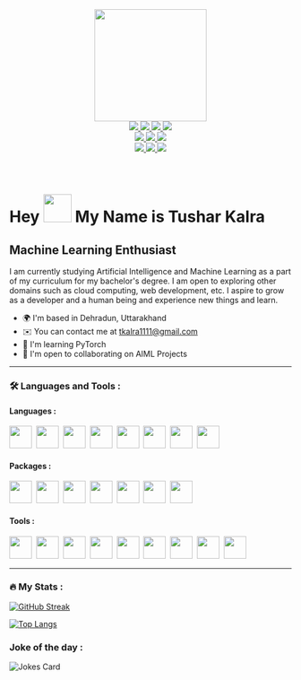 <div id = "header" align = "center">
    <img src="https://thumbs.gfycat.com/ExemplaryFairFeline-max-1mb.gif" width = 200>
</div>

<div id = "badges" align = "center"> 
    <a href = "mailto:tkalra1111@gmail.com">
        <img src="https://img.shields.io/badge/Gmail-D14836?style=for-the-badge&logo=gmail&logoColor=white">
    </a>
    <a href = "https://www.linkedin.com/in/tusharkalra11/">
        <img src="https://img.shields.io/badge/LinkedIn-0077B5?style=for-the-badge&logo=linkedin&logoColor=white">
    </a>
    <a href = "https://github.com/tkalra11">
        <img src="https://img.shields.io/badge/GitHub-100000?style=for-the-badge&logo=github&logoColor=white">
    </a>
    <a href = "https://twitter.com/TusharK41693154">
        <img src="https://img.shields.io/badge/Twitter-1DA1F2?style=for-the-badge&logo=twitter&logoColor=white">
    </a>
    <br>
    <a href = "https://www.instagram.com/tusharkalra11_/">
        <img src="https://img.shields.io/badge/Instagram-E4405F?style=for-the-badge&logo=instagram&logoColor=white">
    </a>
    <a href = "https://www.kaggle.com/tusharkalra11">
        <img src="https://img.shields.io/badge/Kaggle-20BEFF?style=for-the-badge&logo=Kaggle&logoColor=white">
    </a>
    <a href = "https://stackoverflow.com/users/21999942/tushar-kalra">
        <img src="https://img.shields.io/badge/Stack_Overflow-FE7A16?style=for-the-badge&logo=stack-overflow&logoColor=white">
    </a>
    <br>
    <a href = "https://www.codechef.com/users/tkal1111">
        <img src="https://img.shields.io/badge/Codechef-%23B92B27.svg?&style=for-the-badge&logo=Codechef&logoColor=white">
    </a>
    <a href = "https://leetcode.com/tusharkalra_11/">
        <img src="https://img.shields.io/badge/-LeetCode-FFA116?style=for-the-badge&logo=LeetCode&logoColor=black">
    </a>
    <a href = "https://www.hackerrank.com/tkalra1111">
        <img src="https://img.shields.io/badge/-Hackerrank-2EC866?style=for-the-badge&logo=HackerRank&logoColor=white">
    </a>
</div>

<br>

<div id = "count" align ="center">
    <img src="https://komarev.com/ghpvc/?username=tkalra11&style=flat-square&color=blue" alt="" />
</div>

<br>
<h1>
    Hey
    <img src = "https://media1.giphy.com/media/w1OBpBd7kJqHrJnJ13/200w.webp?cid=ecf05e47ypywipyjt41qn78pt6hx5kzhztq9d8k6cme1c74y&ep=v1_stickers_search&rid=200w.webp&ct=s" width = "50px" />
    My Name is Tushar Kalra
</h1>
<h2>
    Machine Learning Enthusiast
</h2>
<p style="font: size 14px; ">
    I am currently studying Artificial Intelligence and Machine Learning as a part of my curriculum for my bachelor's degree. I am open to exploring other domains such as cloud computing, web development, etc. I aspire to grow as a developer and a human being and experience new things and learn.

- 🌍  I'm based in Dehradun, Uttarakhand
- ✉️  You can contact me at <a href="mailto : tkalra1111@gmail.com">tkalra1111@gmail.com</a>
- 🧠  I'm learning PyTorch
- 🤝  I'm open to collaborating on AIML Projects
</p>

---

### :hammer_and_wrench: Languages and Tools :

#### Languages : 

<div id = "languages">
<img src = "https://img.icons8.com/?size=1x&id=shQTXiDQiQVR&format=png" width="40" height="40"/>&nbsp
<img src = "https://img.icons8.com/?size=1x&id=TpULddJc4gTh&format=png" width="40" height="40"/>&nbsp
<img src = "https://img.icons8.com/?size=1x&id=l75OEUJkPAk4&format=png" width="40" height="40"/>&nbsp
<img src = "https://img.icons8.com/?size=1x&id=13679&format=png" width="40" height="40"/>&nbsp
<img src = "https://img.icons8.com/?size=1x&id=CLvQeiwFpit4&format=png" width="40" height="40"/>&nbsp
<img src = "https://img.icons8.com/?size=1x&id=blmYmhls_jS7&format=png" width="40" height="40"/>&nbsp
<img src = "https://img.icons8.com/?size=1x&id=20909&format=png" width="40" height="40"/>&nbsp
<img src = "https://img.icons8.com/?size=1x&id=YjeKwnSQIBUq&format=png" width="40" height="40"/>&nbsp
</div>

#### Packages :

<div id = "packages">
<img src = "https://img.icons8.com/?size=1x&id=aR9CXyMagKIS&format=png  " width="40" height="40"/>&nbsp
<img src = "https://img.icons8.com/?size=1x&id=xSkewUSqtErH&format=png" width="40" height="40"/>&nbsp
<img src = "https://i1.wp.com/cmdlinetips.com/wp-content/uploads/2020/09/Seaborn_logo.png?resize=234%2C246&ssl=1" width="40" height="40"/>&nbsp
<img src = "https://th.bing.com/th/id/OIP.cLKof19lo0uS_gD7iWwUMwHaHa?pid=ImgDet&rs=1" width="40" height="40"/>&nbsp
<img src = "https://img.icons8.com/?size=1x&id=n3QRpDA7KZ7P&format=png" width="40" height="40"/>&nbsp
<img src = "https://shiftlab.github.io/pytorch/assets/images/pytorch-logo.png" width="40" height="40"/>&nbsp
<img src = "https://img.icons8.com/?size=1x&id=bpip0gGiBLT1&format=png" width="40" height="40"/>&nbsp
</div>

#### Tools :

<div id = "tools">
<img src = "https://img.icons8.com/?size=1x&id=33039&format=png" width="40" height="40"/>&nbsp
<img src = "https://img.icons8.com/?size=1x&id=20774&format=png" width="40" height="40"/>&nbsp
<img src = "https://img.icons8.com/?size=1x&id=20906&format=png" width="40" height="40"/>&nbsp
<img src = "https://img.icons8.com/?size=1x&id=12598&format=png" width="40" height="40"/>&nbsp
<img src = "https://img.icons8.com/?size=1x&id=J0SgMWzAxqFj&format=png" width="40" height="40"/>&nbsp
<img src = "https://img.icons8.com/?size=1x&id=9Kvi1p1F0tUo&format=png" width="40" height="40"/>&nbsp
<img src = "https://img.icons8.com/?size=1x&id=qYfwpsRXEcpc&format=png" width="40" height="40"/>&nbsp
<img src = "https://img.icons8.com/?size=1x&id=oROcPah5ues6&format=png" width="40" height="40"/>&nbsp
<img src = "https://img.icons8.com/?size=1x&id=0OQR1FYCuA9f&format=png" width="40" height="40"/>&nbsp

</div>

---

### :fire: My Stats :

[![GitHub Streak](http://github-readme-streak-stats.herokuapp.com?user=tkalra11&hide_border=true&date_format=M%20j%5B%2C%20Y%5D)](https://git.io/streak-stats)

[![Top Langs](https://github-readme-stats.vercel.app/api/top-langs/?username=tkalra11&layout=compact&theme=vision-friendly-dark)](https://github.com/anuraghazra/github-readme-stats)


### Joke of the day : 

![Jokes Card](https://readme-jokes.vercel.app/api?hideBorder&theme=vue)
